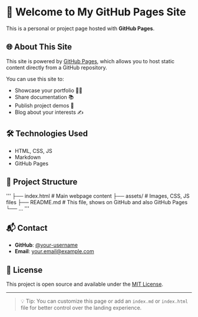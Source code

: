 # 👋 Welcome to My GitHub Pages Site

This is a personal or project page hosted with **GitHub Pages**.

## 🌐 About This Site

This site is powered by [GitHub Pages](https://pages.github.com/), which allows you to host static content directly from a GitHub repository.

You can use this site to:

- Showcase your portfolio 🧑‍💻  
- Share documentation 📚  
- Publish project demos 🚀  
- Blog about your interests ✍️

## 🛠️ Technologies Used

- HTML, CSS, JS
- Markdown
- GitHub Pages

## 📂 Project Structure
'''
├── index.html # Main webpage content
├── assets/ # Images, CSS, JS files
├── README.md # This file, shows on GitHub and also GitHub Pages
└── ...
'''

## 📬 Contact

- **GitHub**: [@your-username](https://github.com/your-username)  
- **Email**: your.email@example.com

## 📄 License

This project is open source and available under the [MIT License](LICENSE).

---

> 💡 Tip: You can customize this page or add an `index.md` or `index.html` file for better control over the landing experience.
